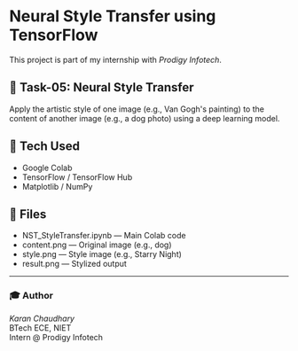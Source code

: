 # Neural Style Transfer using TensorFlow

This project is part of my internship with *Prodigy Infotech*.

## 📌 Task-05: Neural Style Transfer

Apply the artistic style of one image (e.g., Van Gogh's painting) to the content of another image (e.g., a dog photo) using a deep learning model.

## 🧠 Tech Used
- Google Colab
- TensorFlow / TensorFlow Hub
- Matplotlib / NumPy

## 📂 Files
- NST_StyleTransfer.ipynb — Main Colab code
- content.png — Original image (e.g., dog)
- style.png — Style image (e.g., Starry Night)
- result.png — Stylized output

---

### 🎓 Author
*Karan Chaudhary*  
BTech ECE, NIET  
Intern @ Prodigy Infotech